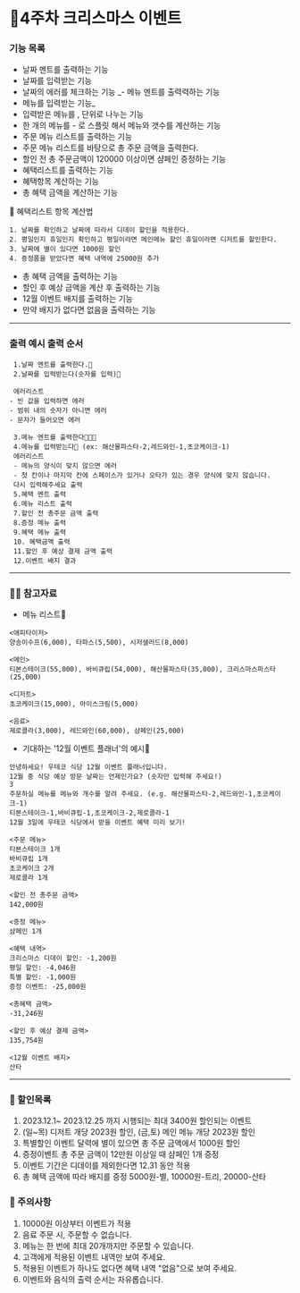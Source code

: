 # 🎄4주차 크리스마스 이벤트


### 기능 목록
- 날짜 멘트를 출력하는 기능
- 날짜를 입력받는 기능
- 날짜의 에러를 체크하는 기능
_- 메뉴 멘트를 출력력하는 기능
- 메뉴를 입력받는 기능_
- 입력받은 메뉴를 , 단위로 나누는 기능
- 한 개의 메뉴를 - 로 스플릿 해서 메뉴와 갯수를 계산하는 기능
- 주문 메뉴 리스트를 출력하는 기능
- 주문 메뉴 리스트를 바탕으로 총 주문 금액을 출력한다.
- 할인 전 총 주문금액이 120000 이상이면 샴페인 증정하는 기능
- 혜택리스트를 출력하는 기능
- 혜택항목 계산하는 기능
- 총 혜택 금액을 계산하는 기능

🧮 혜택리스트 항목 계산법
~~~
1. 날짜를 확인하고 날짜에 따라서 디데이 할인을 적용한다.
2. 평일인지 휴일인지 확인하고 평일이라면 메인메뉴 할인 휴일이라면 디저트를 할인한다.
3. 날짜에 별이 있다면 1000원 할인
4. 증정품을 받았다면 혜택 내역에 25000원 추가
~~~

- 총 혜택 금액을 출력하는 기능
- 할인 후 예상 금액을 계산 후 출력하는 기능
- 12월 이벤트 배지를 출력하는 기능
- 만약 배지가 없다면 없음을 출력하는 기능

----
### 출력 예시 출력 순서
~~~
 1.날짜 멘트를 출력한다.📅
 2.날짜를 입력받는다(숫자를 입력)📝

 에러리스트
- 빈 값을 입력하면 에러
- 범위 내의 숫자가 아니면 에러
- 문자가 들어오면 에러

 3.메뉴 멘트를 출력한다👨🏻‍🍳
 4.메뉴를 입력받는다📝 (ex: 해산물파스타-2,레드와인-1,초코케이크-1)
 에러리스트
 - 메뉴의 양식이 맞지 않으면 에러
 - 첫 칸이나 마지막 칸에 스페이스가 있거나 오타가 있는 경우 양식에 맞지 않습니다.
 다시 입력해주세요 출력
 5.혜택 멘트 출력 
 6.메뉴 리스트 출력
 7.할인 전 총주문 금액 출력
 8.증정 메뉴 출력
 9.혜택 메뉴 출력
 10. 혜택금액 출력
 11.할인 후 예상 결제 금액 출력
 12.이벤트 배지 결과
~~~
--------------------------------------
### 🙆🏼‍ 참고자료

- 메뉴 리스트🍖
~~~
<애피타이저>
양송이수프(6,000), 타파스(5,500), 시저샐러드(8,000)

<메인>
티본스테이크(55,000), 바비큐립(54,000), 해산물파스타(35,000), 크리스마스파스타(25,000)

<디저트>
초코케이크(15,000), 아이스크림(5,000)

<음료>
제로콜라(3,000), 레드와인(60,000), 샴페인(25,000)
~~~

- 기대하는 '12월 이벤트 플래너'의 예시📅

```
안녕하세요! 우테코 식당 12월 이벤트 플래너입니다.
12월 중 식당 예상 방문 날짜는 언제인가요? (숫자만 입력해 주세요!)
3
주문하실 메뉴를 메뉴와 개수를 알려 주세요. (e.g. 해산물파스타-2,레드와인-1,초코케이크-1)
티본스테이크-1,바비큐립-1,초코케이크-2,제로콜라-1
12월 3일에 우테코 식당에서 받을 이벤트 혜택 미리 보기!
 
<주문 메뉴>
티본스테이크 1개
바비큐립 1개
초코케이크 2개
제로콜라 1개
 
<할인 전 총주문 금액>
142,000원
 
<증정 메뉴>
샴페인 1개
 
<혜택 내역>
크리스마스 디데이 할인: -1,200원
평일 할인: -4,046원
특별 할인: -1,000원
증정 이벤트: -25,000원
 
<총혜택 금액>
-31,246원
 
<할인 후 예상 결제 금액>
135,754원
 
<12월 이벤트 배지>
산타
```



----
### 💸 할인목록
1. 2023.12.1~ 2023.12.25 까지 시행되는 최대 3400원 할인되는 이벤트
2. (일~목) 디저트 개당 2023원 할인, (금,토) 메인 메뉴 개당 2023원 할인
3. 특별할인 이벤트 달력에 별이 있으면 총 주문 금액에서 1000원 할인
4. 증정이벤트 총 주문 금액이 12만원 이상일 때 샴페인 1개 증정
5. 이벤트 기간은 디데이를 제외한다면 12.31 동안 적용
6. 총 혜택 금액에 따라 배지를 증정 5000원-별, 10000원-트리, 20000-산타

### 🚨 주의사항 
1. 10000원 이상부터 이벤트가 적용
2. 음료 주문 시, 주문할 수 없습니다.
3. 메뉴는 한 번에 최대 20개까지만 주문할 수 있습니다. 
4. 고객에게 적용된 이벤트 내역만 보여 주세요. 
5. 적용된 이벤트가 하나도 없다면 혜택 내역 "없음"으로 보여 주세요.
6. 이벤트와 음식의 출력 순서는 자유롭습니다.






